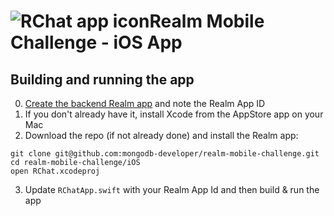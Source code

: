 # ![RChat app icon](https://github.com/realm/RChat/blob/main/assets/RChat%20Icon%20-%2080.png?raw=true)Realm Mobile Challenge - iOS App

## Building and running the app

0. [Create the backend Realm app](https://github.com/mongodb-developer/realm-mobile-challenge/tree/main/Realm-Backend) and note the Realm App ID
1. If you don't already have it, install Xcode from the AppStore app on your Mac
1. Download the repo (if not already done) and install the Realm app:
```
git clone git@github.com:mongodb-developer/realm-mobile-challenge.git
cd realm-mobile-challenge/iOS
open RChat.xcodeproj
```
3. Update `RChatApp.swift` with your Realm App Id and then build & run the app
